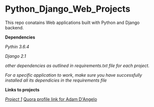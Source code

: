 # Python_Django_Web_Projects
This repo conatains Web applications built with Python and Django backend.

**Dependencies**

*Pythin 3.6.4*

*Django 2.1*

*other dependencies as outlined in requirements.txt file for each project.*

*For a specific application to work, make sure you have successfully installed all its dependicies in the requirements file*

**Links to projects**

*[Project 1](https://learn-curve.herokuapp.com)*
<a href="http://www.quora.com/Adam-DAngelo">Quora profile link for Adam D'Angelo</a>
